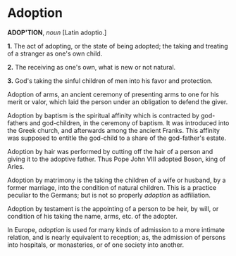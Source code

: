 # Adoption

**ADOP'TION**, _noun_ \[Latin adoptio.\]

**1.** The act of adopting, or the state of being adopted; the taking and treating of a stranger as one's own child.

**2.** The receiving as one's own, what is new or not natural.

**3.** God's taking the sinful children of men into his favor and protection.

Adoption of arms, an ancient ceremony of presenting arms to one for his merit or valor, which laid the person under an obligation to defend the giver.

Adoption by baptism is the spiritual affinity which is contracted by god-fathers and god-children, in the ceremony of baptism. It was introduced into the Greek church, and afterwards among the ancient Franks. This affinity was supposed to entitle the god-child to a share of the god-father's estate.

Adoption by hair was performed by cutting off the hair of a person and giving it to the adoptive father. Thus Pope John VIII adopted Boson, king of Arles.

Adoption by matrimony is the taking the children of a wife or husband, by a former marriage, into the condition of natural children. This is a practice peculiar to the Germans; but is not so properly _adoption_ as adfiliation.

Adoption by testament is the appointing of a person to be heir, by will, or condition of his taking the name, arms, etc. of the adopter.

In Europe, _adoption_ is used for many kinds of admission to a more intimate relation, and is nearly equivalent to reception; as, the admission of persons into hospitals, or monasteries, or of one society into another.